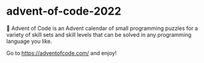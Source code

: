 # advent-of-code-2022

🧩 Advent of Code is an Advent calendar of small programming puzzles for a variety of skill sets and skill levels that can be solved in any programming language you like.

Go to https://adventofcode.com/ and enjoy!
